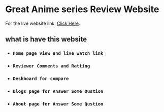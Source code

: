 # Great Anime series Review Website

For the live website link: [Click Here](https://adventure-anime-yebenling.netlify.app/).

## what is have this website 

- ### `Home page view and live watch link`

- ### `Reviewer Comments and Ratting`

- ### `Deshboard for compare`

- ### `Blogs page for Answer Some Qustion`

- ### `About page for Answer Some Qustion`
